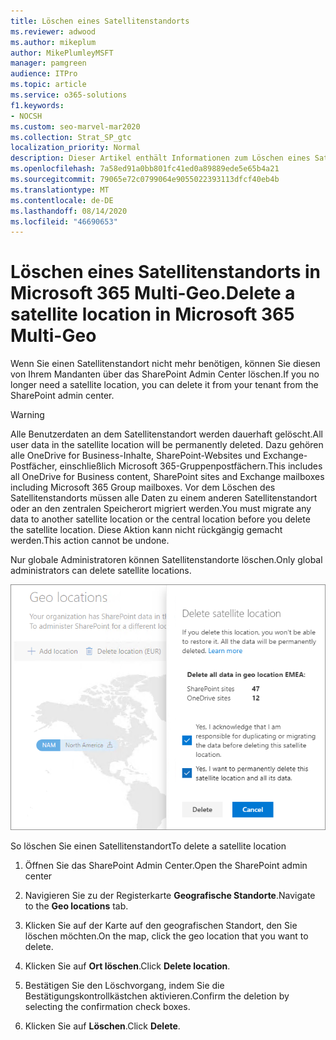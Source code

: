 ```yaml
---
title: Löschen eines Satellitenstandorts
ms.reviewer: adwood
ms.author: mikeplum
author: MikePlumleyMSFT
manager: pamgreen
audience: ITPro
ms.topic: article
ms.service: o365-solutions
f1.keywords:
- NOCSH
ms.custom: seo-marvel-mar2020
ms.collection: Strat_SP_gtc
localization_priority: Normal
description: Dieser Artikel enthält Informationen zum Löschen eines Satellitenstandorts bei Microsoft 365 Multi-Geo. Wenn ein Satellitenstandort gelöscht wird, werden auch alle Benutzerdaten endgültig gelöscht.
ms.openlocfilehash: 7a58ed91a0bb801fc41ed0a89889ede5e65b4a21
ms.sourcegitcommit: 79065e72c0799064e9055022393113dfcf40eb4b
ms.translationtype: MT
ms.contentlocale: de-DE
ms.lasthandoff: 08/14/2020
ms.locfileid: "46690653"
---
```

# <a name="delete-a-satellite-location-in-microsoft-365-multi-geo"></a><span data-ttu-id="514a7-104">Löschen eines Satellitenstandorts in Microsoft 365 Multi-Geo.</span><span class="sxs-lookup"><span data-stu-id="514a7-104">Delete a satellite location in Microsoft 365 Multi-Geo</span></span>

<span data-ttu-id="514a7-105">Wenn Sie einen Satellitenstandort nicht mehr benötigen, können Sie diesen von Ihrem Mandanten über das SharePoint Admin Center löschen.</span><span class="sxs-lookup"><span data-stu-id="514a7-105">If you no longer need a satellite location, you can delete it from your tenant from the SharePoint admin center.</span></span>

> [!WARNING]
> <span data-ttu-id="514a7-106">Alle Benutzerdaten an dem Satellitenstandort werden dauerhaft gelöscht.</span><span class="sxs-lookup"><span data-stu-id="514a7-106">All user data in the satellite location will be permanently deleted.</span></span> <span data-ttu-id="514a7-107">Dazu gehören alle OneDrive for Business-Inhalte, SharePoint-Websites und Exchange-Postfächer, einschließlich Microsoft 365-Gruppenpostfächern.</span><span class="sxs-lookup"><span data-stu-id="514a7-107">This includes all OneDrive for Business content, SharePoint sites and Exchange mailboxes including Microsoft 365 Group mailboxes.</span></span> <span data-ttu-id="514a7-108">Vor dem Löschen des Satellitenstandorts müssen alle Daten zu einem anderen Satellitenstandort oder an den zentralen Speicherort migriert werden.</span><span class="sxs-lookup"><span data-stu-id="514a7-108">You must migrate any data to another satellite location or the central location before you delete the satellite location.</span></span> <span data-ttu-id="514a7-109">Diese Aktion kann nicht rückgängig gemacht werden.</span><span class="sxs-lookup"><span data-stu-id="514a7-109">This action cannot be undone.</span></span>

<span data-ttu-id="514a7-110">Nur globale Administratoren können Satellitenstandorte löschen.</span><span class="sxs-lookup"><span data-stu-id="514a7-110">Only global administrators can delete satellite locations.</span></span>

![Screenshot des Admin Centers bei Multi-Geo, in dem die Benutzeroberfläche zum Löschen des geografischen Standorts gezeigt wird.](../media/multi-geo-delete-satellite-location.png)

<span data-ttu-id="514a7-112">So löschen Sie einen Satellitenstandort</span><span class="sxs-lookup"><span data-stu-id="514a7-112">To delete a satellite location</span></span>

1. <span data-ttu-id="514a7-113">Öffnen Sie das SharePoint Admin Center.</span><span class="sxs-lookup"><span data-stu-id="514a7-113">Open the SharePoint admin center</span></span>

2. <span data-ttu-id="514a7-114">Navigieren Sie zu der Registerkarte **Geografische Standorte**.</span><span class="sxs-lookup"><span data-stu-id="514a7-114">Navigate to the **Geo locations** tab.</span></span>

3. <span data-ttu-id="514a7-115">Klicken Sie auf der Karte auf den geografischen Standort, den Sie löschen möchten.</span><span class="sxs-lookup"><span data-stu-id="514a7-115">On the map, click the geo location that you want to delete.</span></span>

4. <span data-ttu-id="514a7-116">Klicken Sie auf **Ort löschen**.</span><span class="sxs-lookup"><span data-stu-id="514a7-116">Click **Delete location**.</span></span>

5. <span data-ttu-id="514a7-117">Bestätigen Sie den Löschvorgang, indem Sie die Bestätigungskontrollkästchen aktivieren.</span><span class="sxs-lookup"><span data-stu-id="514a7-117">Confirm the deletion by selecting the confirmation check boxes.</span></span>

6. <span data-ttu-id="514a7-118">Klicken Sie auf **Löschen**.</span><span class="sxs-lookup"><span data-stu-id="514a7-118">Click **Delete**.</span></span>
